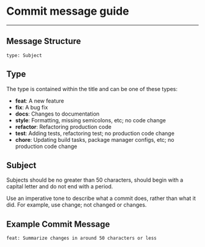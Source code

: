 # Commit message guide

---

## Message Structure

```text
type: Subject
```

## Type

The type is contained within the title and can be one of these types:

- **feat**: A new feature
- **fix**: A bug fix
- **docs**: Changes to documentation
- **style**: Formatting, missing semicolons, etc; no code change
- **refactor**: Refactoring production code
- **test**: Adding tests, refactoring test; no production code change
- **chore**: Updating build tasks, package manager configs, etc; no production code change

## Subject

Subjects should be no greater than 50 characters, should begin with a capital letter and do not end with a period.

Use an imperative tone to describe what a commit does, rather than what it did. For example, use change; not changed or
changes.

## Example Commit Message

```text
feat: Summarize changes in around 50 characters or less
```